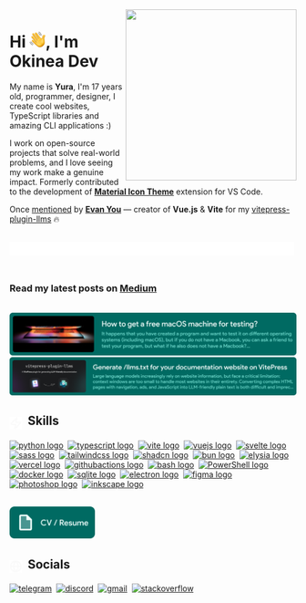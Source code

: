 <!-- markdownlint-disable no-inline-html first-line-h1 -->

<picture>
  <source srcset="" media="(max-width: 900px)" width="0" height="0">
  <img align="right" width="300" height="300" src="assets/animation.gif" alt="">
</picture>

# Hi <img align="bottom" src="assets/emojis/hello.png" width="28" alt="👋">, I'm Okinea Dev

My name is **Yura**, I'm 17 years old, programmer, designer, I create cool websites, TypeScript libraries and amazing CLI applications :)

I work on open-source projects that solve real-world problems, and I love seeing my work make a genuine impact. Formerly contributed to the development of [**Material Icon Theme**](https://github.com/material-extensions/vscode-material-icon-theme) extension for VS Code.

Once [mentioned](https://x.com/youyuxi/status/1918134176261521827) by [**Evan You**](https://github.com/yyx990803) — creator of **Vue.js** & **Vite** for my [vitepress-plugin-llms](https://github.com/okineadev/vitepress-plugin-llms) 🔥

<br>

<picture>
  <source srcset="assets/underline-white.svg" media="(prefers-color-scheme: dark)">
  <source srcset="assets/underline-black.svg" media="(prefers-color-scheme: light)">
  <img src="assets/underline-white.svg" width="500" align="left" alt="—————————————————————————————">
</picture>

<br><br>

### Read my latest posts on [**Medium**](https://okineadev.medium.com/)

<br>

<a href="https://okineadev.medium.com/how-to-get-a-free-macos-machine-for-testing-b2f6c72415fd">
  <img src="assets/Medium%20post%202.png" alt="How to get a free macOS machine for testing" width="670">
</a>
<br>
<a href="https://okineadev.medium.com/generate-llms-txt-for-your-documentation-website-on-vitepress-64762cc1150b">
  <img src="assets/Medium%20post%203.png" alt="Generate /llms.txt for your documentation website on VitePress" width="740">
</a>

## <sub><picture><source srcset="assets/icons/lightning-white.svg" media="(prefers-color-scheme: dark)"><source srcset="assets/icons/lightning-black.svg" media="(prefers-color-scheme: light)"><img src="assets/icons/lightning-white.svg" width="22" valign="top" alt="⚡"></picture></sub>&nbsp;&nbsp;Skills

<div align="left">
  <a href="https://www.python.org/" target="_blank" aria-label="Python"><img src="https://go-skill-icons.vercel.app/api/icons?i=py" alt="python logo" width="50" height="50" /></a>&nbsp;
  <a href="https://www.typescriptlang.org/" target="_blank" aria-label="TypeScript"><img src="https://go-skill-icons.vercel.app/api/icons?i=ts" alt="typescript logo" width="50" height="50" /></a>&nbsp;
  <a href="https://vite.dev/" target="_blank" aria-label="Vite"><img src="https://go-skill-icons.vercel.app/api/icons?i=vite" alt="vite logo" width="50" height="50" /></a>&nbsp;
  <a href="https://vuejs.org/" target="_blank" aria-label="Vue.js"><img src="https://go-skill-icons.vercel.app/api/icons?i=vue" alt="vuejs logo" width="50" height="50" /></a>&nbsp;
  <a href="https://svelte.dev/" target="_blank" aria-label="Svelte"><img src="https://go-skill-icons.vercel.app/api/icons?i=svelte" alt="svelte logo" width="50" height="50" /></a>&nbsp;
  <a href="https://sass-lang.com/" target="_blank" aria-label="Sass"><img src="https://go-skill-icons.vercel.app/api/icons?i=sass" alt="sass logo" width="50" height="50" /></a>&nbsp;
  <a href="https://tailwindcss.com/" target="_blank" aria-label="Tailwind CSS"><img src="https://go-skill-icons.vercel.app/api/icons?i=tailwindcss" alt="tailwindcss logo" width="50" height="50" /></a>&nbsp;
  <a href="https://ui.shadcn.com/" target="_blank" aria-label="shadcn"><img src="https://go-skill-icons.vercel.app/api/icons?i=shadcn" alt="shadcn logo" width="50" height="50" /></a>&nbsp;
  <a href="https://bun.sh" target="_blank" aria-label="Bun"><img src="https://go-skill-icons.vercel.app/api/icons?i=bun" alt="bun logo" width="50" height="50" /></a>&nbsp;
  <a href="https://elysiajs.com/" target="_blank" aria-label="ElysiaJS"><img src="https://go-skill-icons.vercel.app/api/icons?i=elysia" alt="elysia logo" width="50" height="50" /></a>&nbsp;
  <a href="https://vercel.com/" target="_blank" aria-label="Vercel"><img src="https://go-skill-icons.vercel.app/api/icons?i=vercel" alt="vercel logo" width="50" height="50" /></a>&nbsp;
  <a href="https://github.com/features/actions" target="_blank" aria-label="GitHub Actions"><img src="https://go-skill-icons.vercel.app/api/icons?i=githubactions" alt="githubactions logo" width="50" height="50" /></a>&nbsp;
  <a href="https://wikipedia.org/wiki/Bash" target="_blank" aria-label="Bash"><img src="https://go-skill-icons.vercel.app/api/icons?i=bash" alt="bash logo" width="50" height="50" /></a>&nbsp;
  <a href="https://learn.microsoft.com/powershell/" target="_blank" aria-label="PowerShell"><img src="https://go-skill-icons.vercel.app/api/icons?i=powershell" alt="PowerShell logo" width="50" height="50" /></a>&nbsp;
  <a href="https://www.docker.com/" target="_blank" aria-label="Docker"><img src="https://go-skill-icons.vercel.app/api/icons?i=docker" alt="docker logo" width="50" height="50" /></a>&nbsp;
  <a href="https://www.sqlite.org/" target="_blank" aria-label="SQLite"><img src="https://go-skill-icons.vercel.app/api/icons?i=sqlite" alt="sqlite logo" width="50" height="50" /></a>&nbsp;
  <a href="https://www.electronjs.org/" target="_blank" aria-label="Electron"><img src="https://go-skill-icons.vercel.app/api/icons?i=electron" alt="electron logo" width="50" height="50" /></a>&nbsp;
  <a href="https://www.figma.com/" target="_blank" aria-label="Figma"><img src="https://go-skill-icons.vercel.app/api/icons?i=figma" alt="figma logo" width="50" height="50" /></a>&nbsp;
  <a href="https://www.adobe.com/products/photoshop.html" target="_blank" aria-label="Photoshop"><img src="https://go-skill-icons.vercel.app/api/icons?i=ps" alt="photoshop logo" width="50" height="50" /></a>&nbsp;
  <a href="https://inkscape.org/" target="_blank" aria-label="Inkscape"><img src="https://cdn.jsdelivr.net/gh/devicons/devicon/icons/inkscape/inkscape-original.svg" alt="inkscape logo" width="50" height="50" /></a>
</div>

<br>

[<img src="assets/badges/CV.png" alt="📄 CV / Resume" width="150">](https://okinea.dev/cv.pdf)

## <sub><picture><source srcset="assets/icons/globe-white.svg" media="(prefers-color-scheme: dark)"><source srcset="assets/icons/globe-black.svg" media="(prefers-color-scheme: light)"><img src="assets/icons/globe-white.svg" width="22" valign="top" alt="🌐"></picture></sub>&nbsp;&nbsp;Socials

<!-- <picture>
  <source srcset="assets/toast-white.svg" media="(prefers-color-scheme: dark)">
  <source srcset="assets/toast-black.svg" media="(prefers-color-scheme: light)">
  <img src="assets/toast-white.svg" width="250" align="right" alt="Have a nice day!">
</picture> -->

<div align="left">
  <a href="https://telegram.okinea.dev"><img src="https://go-skill-icons.vercel.app/api/icons?i=telegram" width="50" height="50" alt="telegram" /></a>&nbsp;
  <a href="https://discordapp.com/users/okineadev"><img src="https://go-skill-icons.vercel.app/api/icons?i=discord" width="50" height="50" alt="discord" /></a>&nbsp;
  <a href="mailto:hi@okinea.dev"><img src="https://go-skill-icons.vercel.app/api/icons?i=gmail" width="50" height="50" alt="gmail" /></a>&nbsp;
  <a href="https://stackoverflow.com/users/21165921/okinea-dev"><img src="https://go-skill-icons.vercel.app/api/icons?i=stackoverflow" width="50" height="50" alt="stackoverflow" /></a>
</div>
